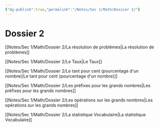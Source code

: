 ```yaml
---
{"dg-publish":true,"permalink":"/Notes/Sec 1/Math/Dossier 2/"}
---
```


# Dossier 2

[[Notes/Sec 1/Math/Dossier 2/La résolution de problèmes\|La résolution de problèmes]]

[[Notes/Sec 1/Math/Dossier 2/Le Taux\|Le Taux]]

[[Notes/Sec 1/Math/Dossier 2/Le tant pour cent (pourcentage d'un nombre)\|Le tant pour cent (pourcentage d'un nombre)]]

[[Notes/Sec 1/Math/Dossier 2/Les préfixes pour les grands nombres\|Les préfixes pour les grands nombres]]

[[Notes/Sec 1/Math/Dossier 2/Les opérations sur les grands nombres\|Les opérations sur les grands nombres]]

[[Notes/Sec 1/Math/Dossier 2/La statistique Vocabulaire\|La statistique Vocabulaire]]